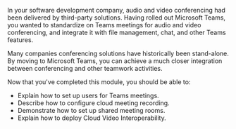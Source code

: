 In your software development company, audio and video conferencing had been delivered by third-party solutions. Having rolled out Microsoft Teams, you wanted to standardize on Teams meetings for audio and video conferencing, and integrate it with file management, chat, and other Teams features. 

Many companies conferencing solutions have historically been stand-alone. By moving to Microsoft Teams, you can achieve a much closer integration between conferencing and other teamwork activities.

Now that you've completed this module, you should be able to:

- Explain how to set up users for Teams meetings.
- Describe how to configure cloud meeting recording.
- Demonstrate how to set up shared meeting rooms.
- Explain how to deploy Cloud Video Interoperability.
